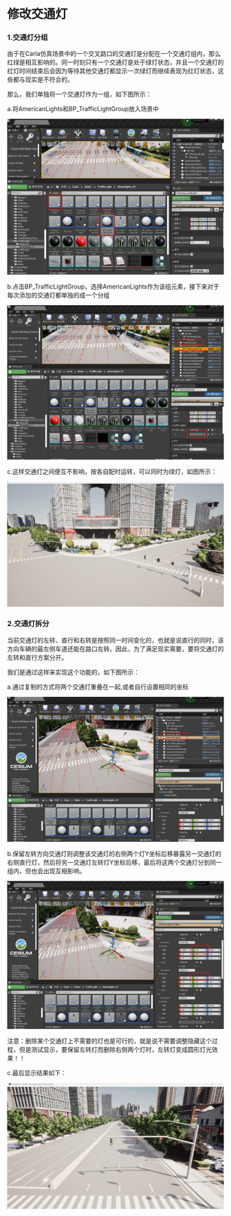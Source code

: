 # 修改交通灯

### **1.交通灯分组**

由于在Carla仿真场景中的一个交叉路口的交通灯是分配在一个交通灯组内，那么红绿是相互影响的。同一时刻只有一个交通灯是处于绿灯状态，并且一个交通灯的红灯时间结束后会因为等待其他交通灯都显示一次绿灯而继续表现为红灯状态，这些都与现实是不符合的。

那么，我们单独将一个交通灯作为一组，如下图所示：

a.将AmericanLights和BP_TrafficLightGroup放入场景中

![](./img/tuto_G_modify_trafficlight/1.png)

b.点击BP_TrafficLightGroup，选择AmericanLights作为该组元素，接下来对于每次添加的交通灯都单独的成一个分组

![](./img/tuto_G_modify_trafficlight/2.png)

c.这样交通灯之间便互不影响，按各自配时运转，可以同时为绿灯，如图所示：

![](./img/tuto_G_modify_trafficlight/3.png)

### 2.**交通灯拆分**

当前交通灯的左转、直行和右转是按照同一时间变化的，也就是说直行的同时，该方向车辆的最左侧车道还能在路口左转。因此，为了满足现实需要，要将交通灯的左转和直行方案分开。

我们是通过这样来实现这个功能的，如下图所示：

a.通过复制的方式将两个交通灯重叠在一起,或者自行设置相同的坐标

![](./img/tuto_G_modify_trafficlight/4.png)

b.保留左转方向交通灯则调整该交通灯的右侧两个灯Y坐标后移暴露另一交通灯的右侧直行灯，然后将另一交通灯左转灯Y坐标后移，最后将这两个交通灯分到同一组内，但也会出现互相影响。

![](./img/tuto_G_modify_trafficlight/5.png)

注意：删除某个交通灯上不需要的灯也是可行的，就是说不需要调整隐藏这个过程，但是测试显示，要保留左转灯而删除右侧两个灯时，左转灯变成圆形灯光效果！！

c.最后显示结果如下：

![](./img/tuto_G_modify_trafficlight/6.png)









